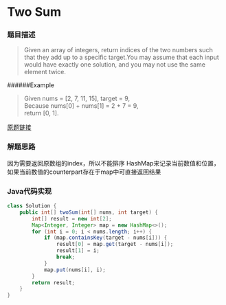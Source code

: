 # Two Sum
### 题目描述

> Given an array of integers, return indices of the two numbers such that they add up to a specific target.You may assume that each input would have exactly one solution, and you may not use the same element twice.

######Example
> Given nums = [2, 7, 11, 15], target = 9,
<br> Because nums[0] + nums[1] = 2 + 7 = 9,
<br> return [0, 1]. 

[原题链接](https://leetcode.com/problems/two-sum/description/)

### 解题思路
因为需要返回原数组的index，所以不能排序
HashMap来记录当前数值和位置，如果当前数值的counterpart存在于map中可直接返回结果
###  Java代码实现

``` java
class Solution {
    public int[] twoSum(int[] nums, int target) {
        int[] result = new int[2];
        Map<Integer, Integer> map = new HashMap<>();
        for (int i = 0; i < nums.length; i++) {
            if (map.containsKey(target - nums[i])) {
                result[0] = map.get(target - nums[i]);
                result[1] = i;
                break;
            } 
            map.put(nums[i], i);
        }
        return result;
    }
}
```